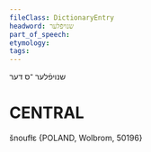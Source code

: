 ```yaml
---
fileClass: DictionaryEntry
headword: שנויפֿלער
part_of_speech: 
etymology: 
tags: 
---
```

שנויפֿלער
־ס
דער

CENTRAL
========

šnoufɫɛ {POLAND, Wolbrom, 50196}